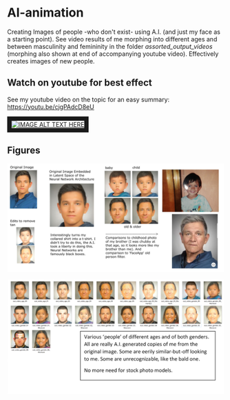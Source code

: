 # AI-animation
Creating Images of people -who don't exist- using A.I. (and just my face as a starting point). See video results of me morphing into different ages and between masculinity and femininity in the folder *assorted_output_videos* (morphing also shown at end of accompanying youtube video). Effectively creates images of new people. 

## Watch on youtube for best effect
See my youtube video on the topic for an easy summary:
https://youtu.be/cjgPAdcD8eU

<a href="http://www.youtube.com/watch?feature=player_embedded&v=cjgPAdcD8eU
" target="_blank"><img src="http://img.youtube.com/vi/cjgPAdcD8eU/0.jpg" 
alt="IMAGE ALT TEXT HERE" width="240" height="180" border="10" /></a>

## Figures
![alt text](https://github.com/GeorgeDavila/AI-animation/blob/master/fig1.jpg "Figure 1")

![alt text](https://github.com/GeorgeDavila/AI-animation/blob/master/fig2.png "Figure 2")

